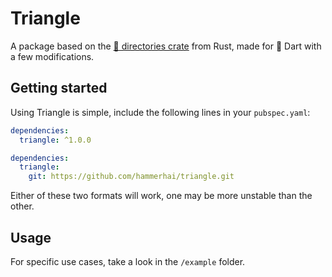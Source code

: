 # Triangle

A package based on the [🦀 directories crate](https://crates.io/crates/directories) from Rust, made for 🎯 Dart with a few modifications.

## Getting started

Using Triangle is simple, include the following lines in your `pubspec.yaml`:

```yaml
dependencies:
  triangle: ^1.0.0
```

```yaml
dependencies:
  triangle:
    git: https://github.com/hammerhai/triangle.git
```

Either of these two formats will work, one may be more unstable than the other.

## Usage

For specific use cases, take a look in the `/example` folder.

